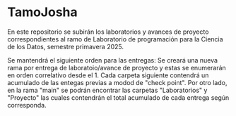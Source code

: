 # TamoJosha

En este repositorio se subirán los laboratorios y avances de proyecto correspondientes al ramo de Laboratorio de programación para la Ciencia de los Datos, semestre primavera 2025.

Se mantendrá el siguiente orden para las entregas: Se creará una nueva rama por entrega de laboratoio/avance de proyecto y estas se enumerarán en orden correlativo desde el 1. Cada carpeta siguiente contendrá un acumulado de las entegas previas a modod de "check point".
Por otro lado, en la rama "main" se podrán encontrar las carpetas "Laboratorios" y "Proyecto" las cuales contendrán el total acumulado de cada entrega según corresponda.
